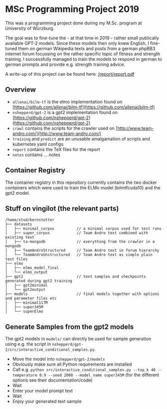 # MSc Programming Project 2019

This was a programming project done during my M.Sc. program at University of Würzburg.

The goal was to fine-tune the - at that time in 2019 - rather small publically available GPT-2 models.
Since these models then only knew English, I fine-tuned them on german Wikipedia texts and posts from a german phpBB3 internet forum focussing on the rather specific topic of fitness and strength training.
I successfully managed to train the models to respond in german to german prompts and provide e.g. strength training advice.

A write-up of this project can be found here: [/report/report.pdf](https://github.com/arbertrary/MScProject_GPT2/blob/master/report/report.pdf)


## Overview

- `allenai/bilm-tf` is the elmo implementation found on [https://github.com/allenai/bilm-tf](https://github.com/allenai/bilm-tf)
- `nshepperd/gpt-2` is a gpt2 implementation found on [https://github.com/nshepperd/gpt-2](https://github.com/nshepperd/gpt-2)
- `crawl` contains the scripts for the crawler used on [http://www.team-andro.com/](http://www.team-andro.com/)
- `training` and `predict` are an unusable amalgamation of scripts and kubernetes yaml configs
- `report` contains the TeX files for the report
- `notes` contains ... notes


## Container Registry

The container registry in this repository currently contains the two docker containers which were used to train the ELMo model (bilmtfcuda10) and the gpt2 model.

## Stuff on vingilot (the relevant parts)

```
/home/stud/bernstetter
├── datasets
│   ├── minimal_corpus          // a minimal corpus used for test runs
│   ├── super_corpus            // Team Andro text combined with existing text
│   ├── ta-mongodb              // everything from the crawler in a mongodb
│   ├── TeamAndroStructured     // Team Andro text in forum hierarchy
│   └── TeamAndroUnstructured   // Team Andro text as simple plain text files
├── elmo                        
│   ├── elmo_model_final
│   └── elmo_output
├── gpt2                        // text samples and checkpoints generated during gpt2 training
│   ├── gpt2minimal
│   └── gpt2output
├── models                      // final models together with options and parameter files etc
│   ├── minimal117M
│   ├── super345M
│   └── superElmo
```

## Generate Samples from the gpt2 models

The gpt2 models in `models/` can directly be used for sample generation using e.g. the script in `nshepperd/gpt-2/src/interactive_conditional_samples.py`.

- Move the model into `nshepperd/gpt-2/models`
- Obviously make sure all Python requirements are installed
- Call e.g. `python src/interactive_conditional_samples.py --top_k 40 --temperature 0.9 --seed 2000 --model_name super345M`
(for the different options see their documentation/code)
- Wait
- Enter your model prompt text
- Wait
- Enjoy your generated text sample



